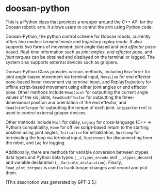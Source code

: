 # doosan-python
This is a Python class that provides a wrapper around the C++ API for the Doosan robotic arm. It allows users to control the arm using Python code.

Doosan-Python, the python control scheme for Doosan robots, currently offers two modes: *terminal mode* and *trajectory replay mode*. It also supports *two* forms of movement: *joint* angle-based and *end effector* pose-based. Real-time information such as *joint angles*, *end effector pose*, and *joint torques* can be obtained and displayed on the terminal or logged. The system also supports external devices such as grippers.

Doosan-Python Class provides various methods, including `MoveJoint` for joint angle-based movement via terminal input, `MoveLine` for end effector pose-based linear movement via terminal input, and ReplayTrajectory for offline script-based movement using either joint angles or end effector pose. Other methods include `ReadJoint` for outputting the current angle values of the six joints, `ReadEndEffector` for outputting the three-dimensional position and orientation of the end effector, and `ReadJointTorque` for outputting the torque of each joint. `GripperControl` is used to control external gripper devices.

Other methods include `Wait` for delay, `Legacy` for cross-language (C++ -> Python) compatibility, `Home` for offline script-based return to the starting position using joint angles, `Initialize` for initialization, `QuitLoop` for terminating the loop via terminal input, `Disconnect` for disconnecting from the robot, and `Log` for logging.

Additionally, there are methods for variable conversion between ctypes data types and Python data types (`__ctypes_encode` and `__ctypes_decode`) and variable declaration (`__Variable_declaration`). Finally, `Read_plot_torques` is used to track torque changes and record and plot them.

(This description was generated by GPT-3.5.)
